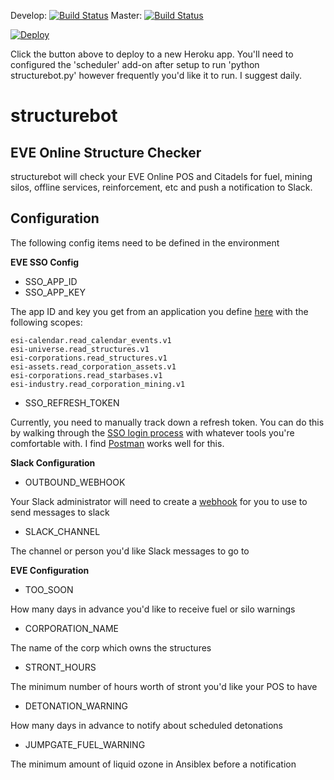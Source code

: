 Develop: [![Build Status](https://travis-ci.org/eve-n0rman/structurebot.svg?branch=develop)](https://travis-ci.org/eve-n0rman/structurebot)
Master: [![Build Status](https://travis-ci.org/eve-n0rman/structurebot.svg?branch=master)](https://travis-ci.org/eve-n0rman/structurebot)


[![Deploy](https://www.herokucdn.com/deploy/button.svg)](https://heroku.com/deploy)

Click the button above to deploy to a new Heroku app.  You'll need to configured the 'scheduler' add-on after setup to run 'python structurebot.py' however frequently you'd like it to run.  I suggest daily.

# structurebot
## EVE Online Structure Checker

structurebot will check your EVE Online POS and Citadels for fuel, mining silos, offline services, reinforcement, etc and push a notification to Slack.

## Configuration

The following config items need to be defined in the environment

**EVE SSO Config**
* SSO_APP_ID
* SSO_APP_KEY

The app ID and key you get from an application you define [here](https://developers.eveonline.com/applications) with the following scopes: 

    esi-calendar.read_calendar_events.v1
    esi-universe.read_structures.v1
    esi-corporations.read_structures.v1
    esi-assets.read_corporation_assets.v1
    esi-corporations.read_starbases.v1
    esi-industry.read_corporation_mining.v1

* SSO_REFRESH_TOKEN

Currently, you need to manually track down a refresh token.  You can do this by walking through the [SSO login process](http://eveonline-third-party-documentation.readthedocs.io/en/latest/sso/authentication.html) with whatever tools you're comfortable with.  I find [Postman](https://www.getpostman.com/) works well for this.

**Slack Configuration**

* OUTBOUND_WEBHOOK

Your Slack administrator will need to create a [webhook](https://api.slack.com/incoming-webhooks) for you to use to send messages to slack

* SLACK_CHANNEL

The channel or person you'd like Slack messages to go to

**EVE Configuration**

* TOO_SOON

How many days in advance you'd like to receive fuel or silo warnings

* CORPORATION_NAME

The name of the corp which owns the structures

* STRONT_HOURS

The minimum number of hours worth of stront you'd like your POS to have

* DETONATION_WARNING

How many days in advance to notify about scheduled detonations

* JUMPGATE_FUEL_WARNING

The minimum amount of liquid ozone in Ansiblex before a notification
